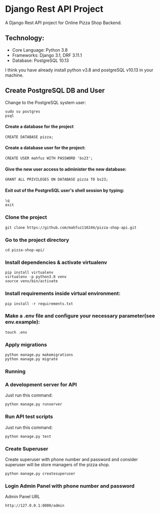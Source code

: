 # Django Rest API Project

A Django Rest API project for Online Pizza Shop Backend.

## Technology:
* Core Language: Python 3.8
* Frameworks: Django 3.1, DRF 3.11.1
* Database: PostgreSQL 10.13

I think you have already install python v3.8 and postgreSQL v10.13 in your machine.

## Create PostgreSQL DB and User

Change to the PostgreSQL system user:
```
sudo su postgres
psql
```

#### Create a database for the project

```
CREATE DATABASE pizza;
```

#### Create a database user for the project:

```
CREATE USER mahfuz WITH PASSWORD 'bs23';
```

#### Give the new user access to administer the new database:

```
GRANT ALL PRIVILEGES ON DATABASE pizza TO bs23;
```

#### Exit out of the PostgreSQL user's shell session by typing:

```
\q
exit
```

### Clone the project

```
git clone https://github.com/mahfuz110244/pizza-shop-api.git
```

### Go to the project directory
```
cd pizza-shop-api/
```

### Install dependencies & activate virtualenv

```
pip install virtualenv
virtualenv -p python3.8 venv
source venv/bin/activate
```


### Install requirements inside virtual environment:
```
pip install -r requirements.txt
```

### Make a .env file and configure your necessary parameter(see env.example):

```
touch .env
```


### Apply migrations

```
python manage.py makemigrations
python manage.py migrate
```

### Running

### A development server for API

Just run this command:

```
python manage.py runserver
```

### Run API test scripts

Just run this command:

```
python manage.py test
```

### Create Superuser
Create superuser with phone number and password and consider superuser will be store managers of
the pizza shop.

```
python manage.py createsuperuser
```

### Login Admin Panel with phone number and password
Admin Panel URL
```
http://127.0.0.1:8000/admin
```